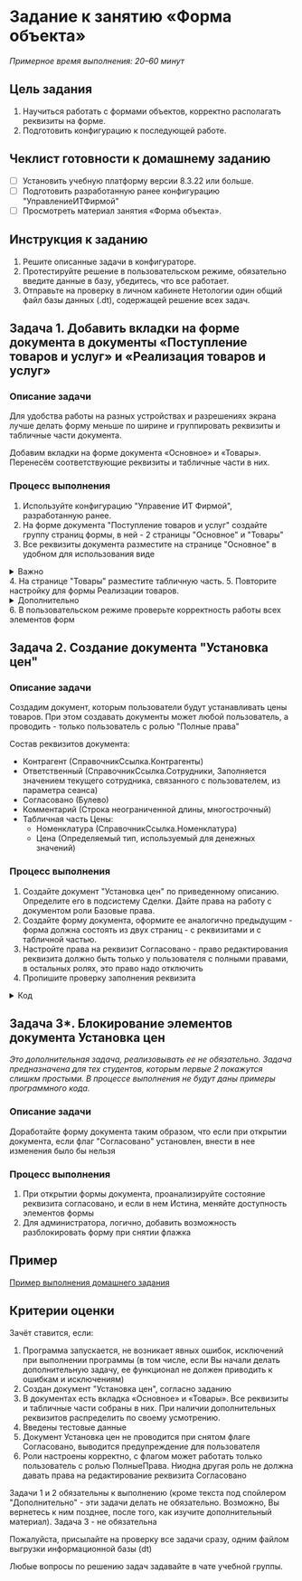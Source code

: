 # Задание к занятию «Форма объекта»

*Примерное время выполнения: 20–60 минут*

## Цель задания

1. Научиться работать с формами объектов, корректно располагать реквизиты на форме.
2. Подготовить конфигурацию к последующей работе.

## Чеклист готовности к домашнему заданию

- [ ] Установить учебную платформу версии 8.3.22 или больше.
- [ ] Подготовить разработанную ранее конфигурацию "УправлениеИТФирмой"
- [ ] Просмотреть материал занятия «Форма объекта».

## Инструкция к заданию

1. Решите описанные задачи в конфигураторе.
2. Протестируйте решение в пользовательском режиме, обязательно введите данные в базу, убедитесь, что все работает.
3. Отправьте на проверку в личном кабинете Нетологии один общий файл базы данных (.dt), содержащей решение всех задач.

## Задача 1. Добавить вкладки на форме документа в документы «Поступление товаров и услуг» и «Реализация товаров и услуг»

### Описание задачи

Для удобства работы на разных устройствах и разрешениях экрана лучше делать форму меньше по ширине и группировать реквизиты и табличные части документа.

Добавим вкладки на форме документа «Основное» и «Товары». Перенесём соответствующие реквизиты и табличные части в них.

### Процесс выполнения

1. Используйте конфигурацию "Управение ИТ Фирмой", разработанную ранее.
2. На форме документа "Поступление товаров и услуг" создайте группу страниц формы, в ней - 2 страницы "Основное" и "Товары"
3. Все реквизиты документа разместите на странице "Основное" в удобном для использования виде
<details>
  <summary>Важно</summary>
  Обращайте внимание на свойство Группировка. Лучше выбирать "Вертикальная" или "Горизонтальная всегда", чтобы положение элементов в форме было одназначно. Вариант по умолчанию - "Горизонтальная если возможно" - может приводить к тому что на Вашем мониторе форма будет выглядеть корректно, а у пользователя (или проверяющего ДЗ) "разъедется"
</details>
4. На странице "Товары" разместите табличную часть.
5. Повторите настройку для формы Реализации товаров.
<details>
  <summary>Дополнительно</summary>
  Так же, рекомендуем аналогично, страницами, оформить форму элемента справочника Контрагенты
</details>
6. В пользовательском режиме проверьте корректность работы всех элементов форм

## Задача 2. Создание документа "Установка цен"

### Описание задачи

Создадим документ, которым пользователи будут устанавливать цены товаров. При этом создавать документы может любой пользователь, а проводить - только пользователь с ролью "Полные права"

Состав реквизитов документа:
* Контрагент (СправочникСсылка.Контрагенты)
* Ответственный (СправочникСсылка.Сотрудники, Заполняется значением текущего сотрудника, связанного с пользователем, из параметра сеанса)
* Согласовано (Булево)
* Комментарий (Строка неограниченной длины, многострочный)
* Табличная часть Цены:
  + Номенклатура (СправочникСсылка.Номенклатура)
  + Цена (Определяемый тип, используемый для денежных значений)

### Процесс выполнения

1. Создайте документ "Установка цен" по приведенному описанию. Определите его в подсистему Сделки. Дайте права на работу с документом роли Базовые права.
2. Создайте форму документа, оформите ее аналогично предыдущим - форма должна состоять из двух страниц - с реквизитами и с табличной частью.
3. Настройте права на реквизит Согласовано - право редактирования реквизита должно быть только у пользователя с полными правами, в остальных ролях, это право надо отключить
4. Пропишите проверку заполнения реквизита
<details>
  <summary>Код</summary>
  
  Т.к. проверка должна срабатывать при любой записи документа, она должна располагаться в модуле объекта документа
  ```bsl
  Процедура ОбработкаПроверкиЗаполнения(Отказ, ПроверяемыеРеквизиты)
	
	Если Не Согласовано Тогда
		Отказ = Истина;
		Сообщить("Требуется согласовать документ");
	КонецЕсли;
	
  КонецПроцедуры
  ```
  
</details>

## Задача 3*. Блокирование элементов документа Установка цен

_Это дополнительная задача, реализовывать ее не обязательно._
_Задача предназначена для тех студентов, которым первые 2 покажутся слишкм простыми._
_В процессе выполнения не будут даны примеры программного кода._

### Описание задачи

Доработайте форму документа таким образом, что если при открытии документа, если флаг "Согласовано" установлен, внести в нее изменения было бы нельзя

### Процесс выполнения
1. При открытии формы документа, проанализируйте состояние реквизита согласовано, и если в нем Истина, меняйте доступность элементов формы
2. Для администратора, логично, добавить возможность разблокировать форму при снятии флажка

## Пример
[Пример выполнения домашнего задания](examples/HW_4_4_example.md)

## Критерии оценки

Зачёт ставится, если:
1. Программа запускается, не возникает явных ошибок, исключений при выполнении программы (в том числе, если Вы начали делать дополнительную задачу, ее функционал не должен приводить к ошибкам и исключениям)
2. Создан документ "Установка цен", согласно заданию
4. В документах есть вкладка «Основное» и «Товары». Все реквизиты и табличные части собраны в них. При наличии дополнительных реквизитов распределить по своему усмотрению.
5. Введены тестовые данные
6. Документ Установка цен не проводится при снятом флаге Согласовано, выводится предупреждение для пользователя
7. Роли настроены корректно, с флагом может работать только пользователь с ролью ПолныеПрава. Ниодна другая роль не должна давать права на редактирование реквизита Согласовано

Задачи 1 и 2 обязательны к выполнению (кроме текста под спойлером "Дополнительно" - эти задачи делать не обязательно. Возможно, Вы вернетесь к ним позднее, после того, как изучите дополнительный материал). Задача 3 - не обязательна

Пожалуйста, присылайте на проверку все задачи сразу, одним файлом выгрузки информационной базы (dt)

Любые вопросы по решению задач задавайте в чате учебной группы.
